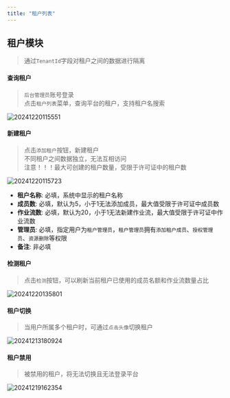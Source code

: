 ```yaml
---
title: "租户列表"
---
```


## 租户模块

> 通过`TenantId`字段对租户之间的数据进行隔离

#### 查询租户

> `后台管理员`账号登录   
> 点击`租户列表`菜单，查询平台的租户，支持租户名搜索

![20241220115551](https://img.isxcode.com/picgo/20241220115551.png)

#### 新建租户

> 点击`添加租户`按钮，新建租户   
> 不同租户之间数据独立，无法互相访问   
> 注意！！！最大可创建的租户数量，受限于许可证中的租户数

![20241220115723](https://img.isxcode.com/picgo/20241220115723.png)

- **租户名称**: 必填，系统中显示的租户名称
- **成员数**: 必填，默认为5，小于1无法添加成员，最大值受限于许可证中成员数
- **作业流数**: 必填，默认为20，小于1无法新建作业流，最大值受限于许可证中作业流数
- **管理员**: 必填，指定用户为`租户管理员`，`租户管理员`拥有`添加租户成员`、`授权管理员`、`资源删除`等权限
- **备注**: 非必填

#### 检测租户

> 点击`检测`按钮，可以刷新当前租户已使用的成员名额和作业流数量占比

![20241220135801](https://img.isxcode.com/picgo/20241220135801.png)

#### 租户切换

> 当用户所属多个租户时，可通过`点击头像`切换租户

![20241213180924](https://img.isxcode.com/picgo/20241213180924.png)

#### 租户禁用

> 被禁用的租户，将无法切换且无法登录平台

![20241219162354](https://img.isxcode.com/picgo/20241219162354.png)